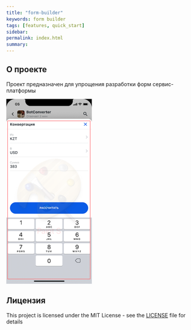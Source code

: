 ```yaml
---
title: "form-builder"
keywords: form builder
tags: [features, quick_start]
sidebar: 
permalink: index.html
summary:
---
```


## О проекте
Проект предназначен для упрощения разработки форм сервис-платформы

![Form](images/form.png "Form")

## Лицензия

This project is licensed under the MIT License - see the [LICENSE](https://github.com/btsdigital/form-builder/blob/master/LICENSE) file for details
